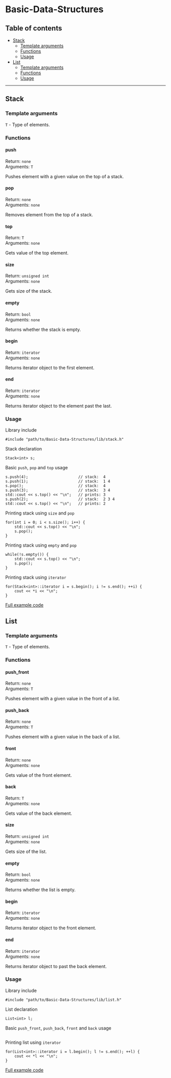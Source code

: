 # Basic-Data-Structures

## Table of contents
- [Stack](#stack)
  - [Template arguments](#template-arguments-1)
  - [Functions](#functions-1)
  - [Usage](#usage-1)
- [List](#list)
  - [Template arguments](#template-arguments-2)
  - [Functions](#functions)
  - [Usage](#usage-2)
---


## Stack

### Template arguments
`T` - Type of elements.

### Functions

#### push

Return: `none`
<br>
Arguments: `T`

Pushes element with a given value on the top of a stack.

#### pop

Return: `none`
<br>
Arguments: `none`

Removes element from the top of a stack.

#### top

Return: `T`
<br>
Arguments: `none`

Gets value of the top element.

#### size

Return: `unsigned int`
<br>
Arguments: `none`

Gets size of the stack.

#### empty

Return: `bool`
<br>
Arguments: `none`

Returns whether the stack is empty.

#### begin
Return: `iterator`
<br>
Arguments: `none`

Returns iterator object to the first element.

#### end
Return: `iterator`
<br>
Arguments: `none`

Returns iterator object to the element past the last.

### Usage

Library include
```
#include "path/to/Basic-Data-Structures/lib/stack.h"
```

Stack declaration
```
Stack<int> s;
```

Basic `push`, `pop` and `top` usage
```
s.push(4);                      // stack:  4
s.push(1);                      // stack:  1 4
s.pop();                        // stack:  4
s.push(3);                      // stack:  3 4
std::cout << s.top() << "\n";   // prints: 3
s.push(2);                      // stack:  2 3 4
std::cout << s.top() << "\n";   // prints: 2
```

Printing stack using `size` and `pop`
```
for(int i = 0; i < s.size(); i++) {
    std::cout << s.top() << "\n";
    s.pop();
}
```

Printing stack using `empty` and `pop`
```
while(!s.empty()) {
    std::cout << s.top() << "\n";
    s.pop();
}
```

Printing stack using `iterator`
```
for(Stack<int>::iterator i = s.begin(); i != s.end(); ++i) {
    cout << *i << "\n";
}
```

[Full example code](examples/stack.cpp)




## List

### Template arguments
`T` - Type of elements.

### Functions

#### push_front

Return: `none`
<br>
Arguments: `T`

Pushes element with a given value in the front of a list.

#### push_back

Return: `none`
<br>
Arguments: `T`

Pushes element with a given value in the back of a list.

#### front

Return: `none`
<br>
Arguments: `none`

Gets value of the front element.

#### back

Return: `T`
<br>
Arguments: `none`

Gets value of the back element.

#### size

Return: `unsigned int`
<br>
Arguments: `none`

Gets size of the list.

#### empty

Return: `bool`
<br>
Arguments: `none`

Returns whether the list is empty.

#### begin
Return: `iterator`
<br>
Arguments: `none`

Returns iterator object to the front element.

#### end
Return: `iterator`
<br>
Arguments: `none`

Returns iterator object to past the back element.

### Usage

Library include
```
#include "path/to/Basic-Data-Structures/lib/list.h"
```

List declaration
```
List<int> l;
```

Basic `push_front`, `push_back`, `front` and `back` usage
```

```

Printing list using `iterator`
```
for(List<int>::iterator i = l.begin(); l != s.end(); ++l) {
    cout << *l << "\n";
}
```

[Full example code](examples/list.cpp)

